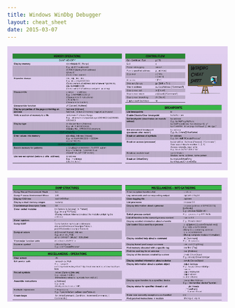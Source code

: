 ```yaml
---
title: Windows WinDbg Debugger
layout: cheat_sheet
date: 2015-03-07
---
```


[![](/assets/images/cheat-sheets/WinDbg-1-small.png)](/assets/images/cheat-sheets/WinDbg-1.png)

[![](/assets/images/cheat-sheets/WinDbg-2-small.png)](/assets/images/cheat-sheets/WinDbg-2.png)
